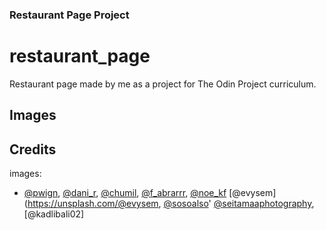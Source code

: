 ### Restaurant Page Project
# restaurant_page
Restaurant page made by me as a project for The Odin Project curriculum.

## Images


## Credits
images: 
- [@pwign](https://unsplash.com/@pwign), [@dani_r](https://unsplash.com/@dani_r_photos), [@chumil](https://unsplash.com/@chumil09), [@f_abrarrr](https://unsplash.com/@f_abrarrr), [@noe_kf](https://unsplash.com/@noe_kf) [@evysem](https://unsplash.com/@evysem, [@sosoalso](https://unsplash.com/@sosoalso)' [@seitamaaphotography](https://unsplash.com/@seitamaaphotography), [@kadlibali02]